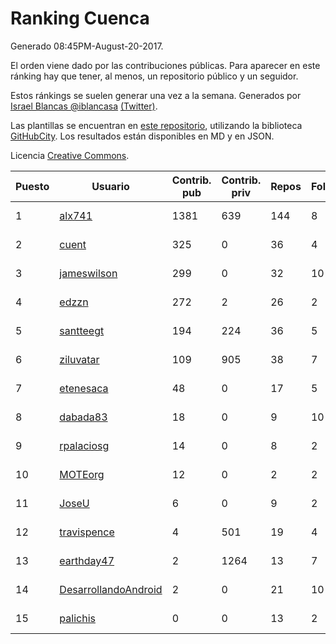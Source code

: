 # Ranking Cuenca

Generado 08:45PM-August-20-2017.

El orden viene dado por las contribuciones públicas. Para aparecer en este ránking hay que tener, al menos, un repositorio público y un seguidor.

Estos ránkings se suelen generar una vez a la semana. Generados por [Israel Blancas @iblancasa](https://github.com/iblancasa/) [(Twitter)](https://twitter.com/iblancasa).

Las plantillas se encuentran en [este repositorio](https://github.com/iblancasa/GH-Spanish-Ranking), utilizando la biblioteca [GitHubCity](https://github.com/iblancasa/GitHubCity). Los resultados están disponibles en MD y en JSON.

Licencia [Creative Commons](https://creativecommons.org/licenses/by/4.0/).

| Puesto   |  Usuario  | Contrib. pub | Contrib. priv |Repos| Followers | Desde |  Avatar  |
|----------|-----------|--------------|---------------|-----|-----------|-------|----------|
|1|[alx741](https://github.com/alx741)|1381|639|144|8|2012-10-12|![alx741](https://avatars3.githubusercontent.com/u/2545720)|
|2|[cuent](https://github.com/cuent)|325|0|36|4|2013-08-17|![cuent](https://avatars0.githubusercontent.com/u/5248968)|
|3|[jameswilson](https://github.com/jameswilson)|299|0|32|10|2010-04-14|![jameswilson](https://avatars3.githubusercontent.com/u/243532)|
|4|[edzzn](https://github.com/edzzn)|272|2|26|2|2015-10-02|![edzzn](https://avatars2.githubusercontent.com/u/14936466)|
|5|[santteegt](https://github.com/santteegt)|194|224|36|5|2011-07-19|![santteegt](https://avatars2.githubusercontent.com/u/926341)|
|6|[ziluvatar](https://github.com/ziluvatar)|109|905|38|7|2012-02-09|![ziluvatar](https://avatars1.githubusercontent.com/u/1424663)|
|7|[etenesaca](https://github.com/etenesaca)|48|0|17|5|2013-02-14|![etenesaca](https://avatars1.githubusercontent.com/u/3594639)|
|8|[dabada83](https://github.com/dabada83)|18|0|9|10|2010-02-26|![dabada83](https://avatars0.githubusercontent.com/u/211490)|
|9|[rpalaciosg](https://github.com/rpalaciosg)|14|0|8|2|2015-03-25|![rpalaciosg](https://avatars3.githubusercontent.com/u/11642622)|
|10|[MOTEorg](https://github.com/MOTEorg)|12|0|2|2|2013-10-17|![MOTEorg](https://avatars2.githubusercontent.com/u/5705296)|
|11|[JoseU](https://github.com/JoseU)|6|0|9|2|2014-05-08|![JoseU](https://avatars2.githubusercontent.com/u/7528517)|
|12|[travispence](https://github.com/travispence)|4|501|19|4|2011-12-02|![travispence](https://avatars1.githubusercontent.com/u/1236534)|
|13|[earthday47](https://github.com/earthday47)|2|1264|13|7|2011-03-02|![earthday47](https://avatars1.githubusercontent.com/u/647271)|
|14|[DesarrollandoAndroid](https://github.com/DesarrollandoAndroid)|2|0|21|10|2014-06-22|![DesarrollandoAndroid](https://avatars1.githubusercontent.com/u/7956170)|
|15|[palichis](https://github.com/palichis)|0|0|13|2|2011-03-29|![palichis](https://avatars2.githubusercontent.com/u/697345)|
